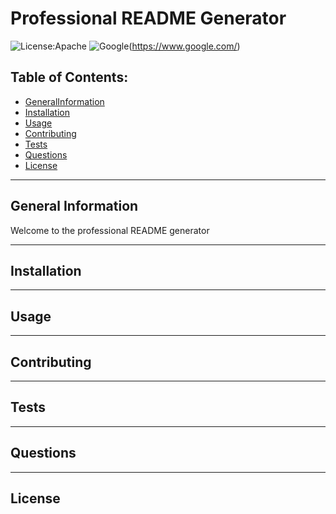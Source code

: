 # Professional README Generator

  ![License:Apache](https://custom-icon-badges.demolab.com/badge/license-Apache-yellowgreen.svg?logo=law)
  ![Google](https://custom-icon-badges.demolab.com/badge/Google-grey?logo=google&logoColor=red)(https://www.google.com/)

  ## Table of Contents:

  - [GeneralInformation](#generalInformation)
  - [Installation](#installation)
  - [Usage](#usage)
  - [Contributing](#contributing)
  - [Tests](#tests)
  - [Questions](#questions)
  - [License](#license)
  
  ---
  
  ## General Information
  Welcome to the professional README generator
  
  ---
  
  ## Installation
  
  ---
  
  ## Usage
  
  ---
  
  ## Contributing
  
  ---
  
  ## Tests
  
  ---
  
  ## Questions
  
  ---
  
  ## License